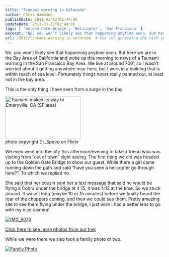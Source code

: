 ```yaml
---
title: "Tsunami warning in Colorado"
author: Chris Hammond
publishDate: 2011-03-12T01:44:06
updateDate: 2011-03-12T01:44:06
tags: [ 'Golden Gate Bridge', 'Helicopter', 'San Francisco' ]
excerpt: "No, you won’t likely see that happening anytime soon. But here we are in the Bay Area of California and woke up this morning to news of a Tsunami warning in the San Francisco Bay Area. We live at around 700’, so I wasn’t worried about it getting anywhere near here, but I work in a building that is within reach of sea level. Fortunately things never really panned out, at least not in the bay area.   This is the only thing I have seen from a surge in the bay      photo copyright Dr_Speed on Flickr  We even went into the city this afternoon/evening to take a friend who was visiting from “out of town” sight seeing. The first thing we did was headed up to the Golden Gate Bridge to show our guest. While there a girl came running down the path and said “have you seen a helicopter go through here?”. To which we replied no.  She said that her cousin sent her a text message that said he would be flying a Cobra under the bridge at 4:15, it was 4:12 at the time. So we stuck around. It wasn’t long (maybe 10 or 15 minutes) before we finally heard the roar of the choppers coming, and then we could see them. Pretty amazing site to see them flying under the bridge, I just wish I had a better lens to go with my nice camera!    Click here to see more photos from our trek  While we were there we also took a family photo or two.  "
url: /2011/tsunami-warning-in-colorado  # Use the generated URL with year
---
```

<p>No, you won’t likely see that happening anytime soon. But here we are in the Bay Area of California and woke up this morning to news of a Tsunami warning in the San Francisco Bay Area. We live at around 700’, so I wasn’t worried about it getting anywhere near here, but I work in a building that is within reach of sea level. Fortunately things never really panned out, at least not in the bay area. </p>  <p>This is the only thing I have seen from a surge in the bay</p>  <p><a title="Tsunami makes its way to Emeryville, CA (SF area) by Dr_Speed, on Flickr" href="https://www.flickr.com/photos/51276066@N00/5517993750/"><img alt="Tsunami makes its way to Emeryville, CA (SF area)" src="https://farm6.static.flickr.com/5094/5517993750_0ece81abd3_m.jpg" width="240" height="135" /></a>    <br />photo copyright Dr_Speed on Flickr</p>  <p>We even went into the city this afternoon/evening to take a friend who was visiting from “out of town” sight seeing. The first thing we did was headed up to the Golden Gate Bridge to show our guest. While there a girl came running down the path and said “have you seen a helicopter go through here?”. To which we replied no.</p>  <p>She said that her cousin sent her a text message that said he would be flying a Cobra under the bridge at 4:15, it was 4:12 at the time. So we stuck around. It wasn’t long (maybe 10 or 15 minutes) before we finally heard the roar of the choppers coming, and then we could see them. Pretty amazing site to see them flying under the bridge, I just wish I had a better lens to go with my nice camera!</p>  <p><a title="IMG_9070" href="https://www.flickr.com/photos/17726343@N00/5518702895/"><img border="0" alt="IMG_9070" src="https://static.flickr.com/5058/5518702895_a3a3180e42.jpg" /></a></p>  <p><a href="https://www.flickr.com/photos/chammond/sets/72157626247781996/" target="_blank">Click here to see more photos from our trek</a></p>  <p>While we were there we also took a family photo or two.</p>  <p><a title="Family Photo" href="https://www.flickr.com/photos/17726343@N00/5518709961/"><img border="0" alt="Family Photo" src="https://static.flickr.com/5134/5518709961_1a7e43c3cf.jpg" /></a></p>
